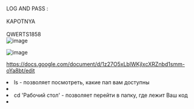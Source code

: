 <br>LOG AND PASS :<br>
<br>KAPOTNYA<br>
<br>QWERTS1858<br>
![image](https://user-images.githubusercontent.com/90246832/149878385-df6978f5-60fa-4d61-9ad7-0aa95c090f68.png)

![image](https://user-images.githubusercontent.com/90246832/149882225-356728ee-5b3b-42ed-b34e-9ca7b7ee916a.png)


https://docs.google.com/document/d/1z27O5xLblWKjIxcXRZnbd1smm-oYa8bt/edit

<li>ls - позволяет посмотреть, какие пап вам доступны<li>
<li>cd 'Рабочий стол' - позволяет перейти в папку, где лежит Ваш код<li>
